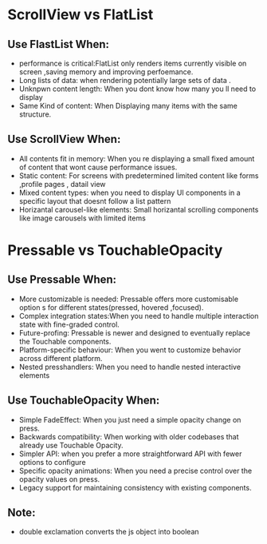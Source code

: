 # ScrollView vs FlatList

## Use FlastList When:
- performance is critical:FlatList only renders items currently visible on screen ,saving memory and improving perfoemance.
- Long lists of data: when rendering potentially  large sets of data .
- Unknpwn content length: When you dont know how many you ll need to display
- Same Kind of content: When Displaying  many items with the same structure.

## Use ScrollView When:
-  All contents fit in memory: When you re displaying a small fixed amount of content that wont cause performance issues.
- Static content: For screens with predetermined limited content like forms ,profile pages , datail view
- Mixed content types: when you need to display UI components in a specific  layout that doesnt follow a list pattern
- Horizantal carousel-like elements: Small  horizantal scrolling components like image carousels with limited items

# Pressable vs TouchableOpacity

## Use Pressable When:
- More customizable is needed: Pressable offers more customisable option s for different states(pressed, hovered ,focused).
- Complex integration states:When you need to handle  multiple interaction state with fine-graded control.
- Future-profing: Pressable is newer  and designed to eventually replace the Touchable components.
- Platform-specific behaviour: When you went to customize behavior across different  platform.
- Nested presshandlers: When you need to handle nested interactive elements

## Use TouchableOpacity When: 
- Simple FadeEffect: When you just need a simple opacity change on press.
- Backwards compatibility: When working with older codebases that already use Touchable Opacity.
- Simpler API: when you prefer a more straightforward  API with fewer options to configure
- Specific opacity animations: When you need a precise control over the opacity values on press.
- Legacy support for maintaining consistency with existing components.

## Note: 
- double exclamation converts the js object into boolean